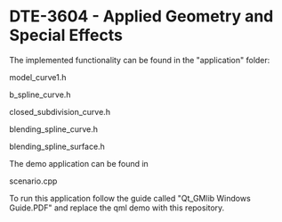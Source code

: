 # DTE-3604 - Applied Geometry and Special Effects


The implemented functionality can be found in the "application" folder:

model_curve1.h

b_spline_curve.h

closed_subdivision_curve.h

blending_spline_curve.h

blending_spline_surface.h


The demo application can be found in

scenario.cpp


To run this application follow the guide called "Qt_GMlib Windows Guide.PDF" and replace the qml demo with this repository.

